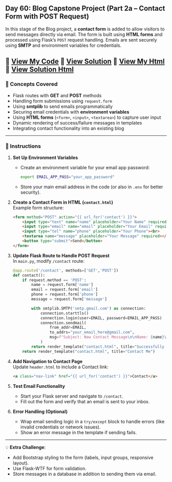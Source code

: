 ## Day 60: Blog Capstone Project (Part 2a – Contact Form with POST Request)  
In this stage of the Blog project, a **contact form** is added to allow visitors to send messages directly via email. The form is built using **HTML forms** and processed using Flask’s `POST` request handling. Emails are sent securely using **SMTP** and environment variables for credentials.

📄 [View My Code](my_code/d60.py)  📄 [View Solution](solution/solution.py) 
📄 [View My Html](my_code/templates/index.html)  📄 [View Solution Html](solution/templates/index.html) 
---

### 🧠 Concepts Covered
- Flask routes with **GET** and **POST** methods  
- Handling form submissions using `request.form`  
- Using **smtplib** to send emails programmatically  
- Securing email credentials with **environment variables**  
- Using **HTML forms** (`<form>`, `<input>`, `<textarea>`) to capture user input  
- Dynamic rendering of success/failure messages in templates  
- Integrating contact functionality into an existing blog  

---

### 📝 Instructions

1. **Set Up Environment Variables**  
   - Create an environment variable for your email app password:  
     ```bash
     export EMAIL_APP_PASS="your_app_password"
     ```
   - Store your main email address in the code (or also in `.env` for better security).  

2. **Create a Contact Form in HTML (`contact.html`)**  
   Example form structure:  
   ```html
   <form method="POST" action="{{ url_for('contact') }}">
       <input type="text" name="name" placeholder="Your Name" required><br>
       <input type="email" name="email" placeholder="Your Email" required><br>
       <input type="tel" name="phone" placeholder="Your Phone"><br>
       <textarea name="message" placeholder="Your Message" required></textarea><br>
       <button type="submit">Send</button>
   </form>
   ```

3. **Update Flask Route to Handle POST Request**  
   In `main.py`, modify `/contact` route:  
   ```python
   @app.route('/contact', methods=['GET','POST'])
   def contact():
       if request.method == 'POST':
           name = request.form['name']
           email = request.form['email']
           phone = request.form['phone']
           message = request.form['message']

           with smtplib.SMTP('smtp.gmail.com') as connection:
               connection.starttls()
               connection.login(user=EMAIL, password=EMAIL_APP_PASS)
               connection.sendmail(
                   from_addr=EMAIL,
                   to_addrs="your_email_here@gmail.com",
                   msg=f"Subject: New Contact Message\n\nName: {name}\nEmail: {email}\nPhone: {phone}\nMessage: {message}"
               )
           return render_template("contact.html", title="Successfully sent message")
       return render_template("contact.html", title="Contact Me")
   ```

4. **Add Navigation to Contact Page**  
   Update `header.html` to include a Contact link:  
   ```html
   <a class="nav-link" href="{{ url_for('contact') }}">Contact</a>
   ```

5. **Test Email Functionality**  
   - Start your Flask server and navigate to `/contact`.  
   - Fill out the form and verify that an email is sent to your inbox.  

6. **Error Handling (Optional)**  
   - Wrap email sending logic in a `try/except` block to handle errors (like invalid credentials or network issues).  
   - Show an error message in the template if sending fails.  

---

💡 **Extra Challenge**:
- Add Bootstrap styling to the form (labels, input groups, responsive layout).  
- Use Flask-WTF for form validation.  
- Store messages in a database in addition to sending them via email.  
